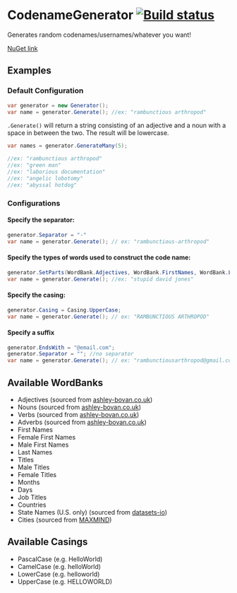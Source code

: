 # CodenameGenerator [![Build status](https://ci.appveyor.com/api/projects/status/1fu843atedo0a2hn/branch/master?svg=true)](https://ci.appveyor.com/project/colinmxs/codenamegenerator/branch/master)
Generates random codenames/usernames/whatever you want!

[NuGet link](https://www.nuget.org/packages/CodenameGenerator)

## Examples
### Default Configuration
```C#
var generator = new Generator();
var name = generator.Generate(); //ex: "rambunctious arthropod"
```
`.Generate()` will return a string consisting of an adjective and a noun with a space in between the two. The result will be lowercase.

```C#
var names = generator.GenerateMany(5);

//ex: "rambunctious arthropod"
//ex: "green man"
//ex: "laborious documentation"
//ex: "angelic lobotomy"
//ex: "abyssal hotdog"
```

### Configurations
#### Specify the separator:
```C#
generator.Separator = "-"
var name = generator.Generate(); // ex: "rambunctious-arthropod"
```
#### Specify the types of words used to construct the code name:
```C#
generator.SetParts(WordBank.Adjectives, WordBank.FirstNames, WordBank.LastNames);
var name = generator.Generate(); //ex: "stupid david jones"
```
#### Specify the casing:
```C#
generator.Casing = Casing.UpperCase;
var name = generator.Generate(); // ex: "RAMBUNCTIOUS ARTHROPOD"
```
#### Specify a suffix 
```C#
generator.EndsWith = "@email.com";
generator.Separator = ""; //no separator
var name = generator.Generate(); // ex: "rambunctiousarthropod@gmail.com"
```

## Available WordBanks
+ Adjectives (sourced from [ashley-bovan.co.uk](http://www.ashley-bovan.co.uk/words/partsofspeech.html))
+ Nouns (sourced from [ashley-bovan.co.uk](http://www.ashley-bovan.co.uk/words/partsofspeech.html))
+ Verbs (sourced from [ashley-bovan.co.uk](http://www.ashley-bovan.co.uk/words/partsofspeech.html))
+ Adverbs (sourced from [ashley-bovan.co.uk](http://www.ashley-bovan.co.uk/words/partsofspeech.html))
+ First Names 
 + Female First Names
 + Male First Names
+ Last Names
+ Titles
 + Male Titles
 + Female Titles
+ Months
+ Days
+ Job Titles
+ Countries
+ State Names (U.S. only) (sourced from [datasets-io](https://github.com/datasets-io/us-states-names))
+ Cities (sourced from [MAXMIND](https://www.maxmind.com/en/free-world-cities-database))

## Available Casings
+ PascalCase (e.g. HelloWorld)
+ CamelCase (e.g. helloWorld)
+ LowerCase (e.g. helloworld)
+ UpperCase (e.g. HELLOWORLD)
